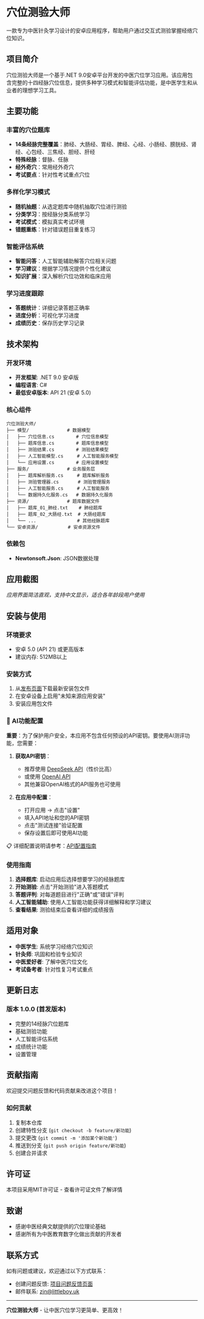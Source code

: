 # 穴位测验大师

一款专为中医针灸学习设计的安卓应用程序，帮助用户通过交互式测验掌握经络穴位知识。

## 项目简介

穴位测验大师是一个基于.NET 9.0安卓平台开发的中医穴位学习应用。该应用包含完整的十四经脉穴位信息，提供多种学习模式和智能评估功能，是中医学生和从业者的理想学习工具。

## 主要功能

### 丰富的穴位题库
- **14条经脉完整覆盖**：肺经、大肠经、胃经、脾经、心经、小肠经、膀胱经、肾经、心包经、三焦经、胆经、肝经
- **特殊经脉**：督脉、任脉
- **经外奇穴**：常用经外奇穴
- **考试要点**：针对性考试重点穴位

### 多样化学习模式
- **随机抽题**：从选定题库中随机抽取穴位进行测验
- **分类学习**：按经脉分类系统学习
- **考试模式**：模拟真实考试环境
- **错题重练**：针对错误题目重复练习

### 智能评估系统
- **智能问答**：人工智能辅助解答穴位相关问题
- **学习建议**：根据学习情况提供个性化建议
- **知识扩展**：深入解析穴位功效和临床应用

### 学习进度跟踪
- **答题统计**：详细记录答题正确率
- **进度分析**：可视化学习进度
- **成绩历史**：保存历史学习记录

## 技术架构

### 开发环境
- **开发框架**: .NET 9.0 安卓版
- **编程语言**: C#
- **最低安卓版本**: API 21 (安卓 5.0)

### 核心组件
```
穴位测验大师/
├── 模型/              # 数据模型
│   ├── 穴位信息.cs        # 穴位信息模型
│   ├── 题库信息.cs        # 题库信息模型
│   ├── 测验结果.cs        # 测验结果模型
│   ├── 人工智能模型.cs     # 人工智能服务模型
│   └── 应用设置.cs        # 应用设置模型
├── 服务/              # 业务服务层
│   ├── 题库解析服务.cs     # 题库解析服务
│   ├── 测验管理器.cs       # 测验管理服务
│   ├── 人工智能服务.cs     # 人工智能服务
│   └── 数据持久化服务.cs   # 数据持久化服务
├── 资源/              # 题库数据文件
│   ├── 题库_01_肺经.txt    # 肺经题库
│   ├── 题库_02_大肠经.txt  # 大肠经题库
│   └── ...               # 其他经脉题库
└── 安卓资源/           # 安卓资源文件
```

### 依赖包
- **Newtonsoft.Json**: JSON数据处理

## 应用截图

*应用界面简洁直观，支持中文显示，适合各年龄段用户使用*

## 安装与使用

### 环境要求
- 安卓 5.0 (API 21) 或更高版本
- 建议内存: 512MB以上

### 安装方式
1. 从[发布页面](https://github.com/zjn046/AcupointQuizMaster/releases)下载最新安装包文件
2. 在安卓设备上启用"未知来源应用安装"
3. 安装应用包文件

### 🔐 AI功能配置
**重要**：为了保护用户安全，本应用不包含任何预设的API密钥。要使用AI测评功能，您需要：

1. **获取API密钥**：
   - 推荐使用 [DeepSeek API](https://platform.deepseek.com)（性价比高）
   - 或使用 [OpenAI API](https://platform.openai.com)
   - 其他兼容OpenAI格式的API服务也可使用

2. **在应用中配置**：
   - 打开应用 → 点击"设置"
   - 填入API地址和您的API密钥
   - 点击"测试连接"验证配置
   - 保存设置后即可使用AI功能

📋 详细配置说明请参考：[API配置指南](./API_CONFIG_README.md)

### 使用指南
1. **选择题库**: 启动应用后选择想要学习的经脉题库
2. **开始测验**: 点击"开始测验"进入答题模式
3. **答题评判**: 对每道题目进行"正确"或"错误"评判
4. **人工智能辅助**: 使用人工智能功能获得详细解释和学习建议
5. **查看结果**: 测验结束后查看详细的成绩报告

## 适用对象

- **中医学生**: 系统学习经络穴位知识
- **针灸师**: 巩固和检验专业知识
- **中医爱好者**: 了解中医穴位文化
- **考试备考者**: 针对性复习考试重点

## 更新日志

### 版本 1.0.0 (首发版本)
- 完整的14经脉穴位题库
- 基础测验功能
- 人工智能评估系统
- 成绩统计功能
- 设置管理

## 贡献指南

欢迎提交问题反馈和代码贡献来改进这个项目！

### 如何贡献
1. 复制本仓库
2. 创建特性分支 (`git checkout -b feature/新功能`)
3. 提交更改 (`git commit -m '添加某个新功能'`)
4. 推送到分支 (`git push origin feature/新功能`)
5. 创建合并请求

## 许可证

本项目采用MIT许可证 - 查看许可证文件了解详情

## 致谢

- 感谢中医经典文献提供的穴位理论基础
- 感谢所有为中医教育数字化做出贡献的开发者

## 联系方式

如有问题或建议，欢迎通过以下方式联系：

- 创建问题反馈: [项目问题反馈页面](https://github.com/zjn046/AcupointQuizMaster/issues)
- 邮件联系: zjn@littleboy.uk

---

**穴位测验大师** - 让中医穴位学习更简单、更高效！